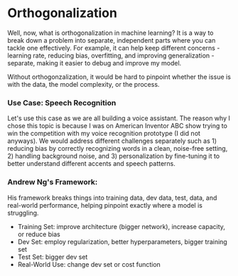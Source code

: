 # Orthogonalization 

Well, now, what is orthogonalization in machine learning? It is a way to break down a problem into separate, independent parts where you can tackle one effectively. For example, it can help keep different concerns - learning rate, reducing bias, overfitting, and improving generalization - separate, making it easier to debug and improve my model. 

Without orthogonzalization, it would be hard to pinpoint whether the issue is with the data, the model complexity, or the process. 

### Use Case: Speech Recognition

Let's use this case as we are all building a voice assistant. The reason why I chose this topic is because I was on American Inventor ABC show trying to win the competition with my voice recognition prototype (I did not anyways). We would address different challenges separately such as 1) reducing bias by correctly recognizing words in a clean, noise-free setting, 2) handling background noise, and 3) personalization by fine-tuning it to better understand different accents and speech patterns. 

### Andrew Ng's Framework: 

His framework breaks things into training data, dev data, test, data, and real-world performance, helping pinpoint exactly where a model is struggling. 

* Training Set: improve architecture (bigger network), increase capacity, or reduce bias 
* Dev Set: employ regularization, better hyperparameters, bigger training set
* Test Set: bigger dev set
* Real-World Use: change dev set or cost function
